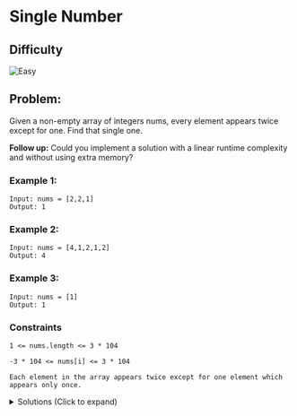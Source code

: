 # Single Number

## Difficulty

![Easy](https://img.shields.io/badge/easy-5cb85c?style=for-the-badge&logoColor=white)

## Problem:

Given a non-empty array of integers nums, every element appears twice except for one. Find that single one.

**Follow up:** Could you implement a solution with a linear runtime complexity and without using extra memory?

### Example 1:

```
Input: nums = [2,2,1]
Output: 1
```

### Example 2:

```
Input: nums = [4,1,2,1,2]
Output: 4
```

### Example 3:

```
Input: nums = [1]
Output: 1
```

### Constraints

`1 <= nums.length <= 3 * 104`

`-3 * 104 <= nums[i] <= 3 * 104`

`Each element in the array appears twice except for one element which appears only once.`

<details>
  <summary>Solutions (Click to expand)</summary>

### Explanation

#### Frequency Map

We can find the only number in the array that only appears once by using a hash map that records the frequencies of each number in the array and afterwards iterate over the map and return the number that only has one appearance

```
[4,1,2,1,2]

{
  1: 2,
  2: 2,
  4: 1
}

// return 4
```

#### XOR Operator

Making the following observations of the XOR operator leads us to use it for a solution

1. `x ^ 0 = 0`

   - if one of the arguments are 0 the result will always be `x`

2. `x ^ x = 0`

   - if both of the arguments are the same, the result will always be `0`

3. `x ^ y ^ z = z ^ y ^ x`
   - XOR is commutative, we can change the order of our arguments without changing the result

If we know that `x ^ x = 0`, we know that the result of using the XOR operator on duplicates in the array will result in 0

```
[1,1,2,2]

[1^1^2^2]

[0^0]

0
```

If there is a number in the array without a duplicate, the number will be the only non-zero number in the array

```
[1,1,2,2,3] = [1^1 ^ 2^2 ^ 3] = [0 ^ 0 ^ 3] = 3
```

Since XOR is commutative, we can rearrange order of the arguments and still get the same result

```
[1,3,2,1,2,1]

[1^3^2^1^2^1] = [1^1 ^ 2^2 ^ 3]  = [0 ^ 0 ^ 3] = 3
```

For an `O(N)` solution, we use the XOR operator on every number in the array and the result will be the only single number

Space: `O(1)`

Time: `O(N)`

- [JavaScript](./single-number.js)
- [TypeScript](./single-number.ts)
- [Java](./single-number.java)
- [Go](./single-number.go)
</details>
